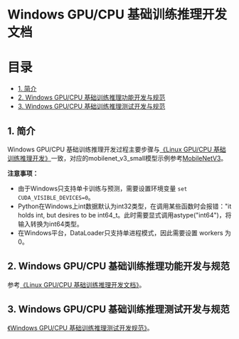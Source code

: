 # Windows GPU/CPU 基础训练推理开发文档

# 目录

- [1. 简介](#1)
- [2. Windows GPU/CPU 基础训练推理功能开发与规范](#2)
- [3. Windows GPU/CPU 基础训练推理测试开发与规范](#3)

<a name="1"></a>

## 1. 简介

Windows GPU/CPU 基础训练推理开发过程主要步骤与[《Linux GPU/CPU 基础训练推理开发》](../train_infer_python/README.md)一致，对应的mobilenet_v3_small模型示例参考[MobileNetV3](https://github.com/PaddlePaddle/models/blob/release/2.2/tutorials/mobilenetv3_prod/Step6/docs/windows_train_infer_python.md)。

**注意事项：**
* 由于Windows只支持单卡训练与预测，需要设置环境变量 `set CUDA_VISIBLE_DEVICES=0`。
* Python在Windows上int数据默认为int32类型，在调用某些函数时会报错："it holds int, but desires to be int64_t。此时需要显式调用astype("int64")，将输入转换为int64类型。
* 在Windows平台，DataLoader只支持单进程模式，因此需要设置 workers 为0。

<a name="2"></a>

## 2. Windows GPU/CPU 基础训练推理功能开发与规范

参考[《Linux GPU/CPU 基础训练推理开发文档》](../train_infer_python/README.md)。

<a name="3"></a>

## 3. Windows GPU/CPU 基础训练推理测试开发与规范

[《Windows GPU/CPU 基础训练推理测试开发规范》](./test_windows_train_infer_python.md)。
